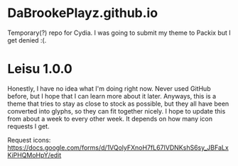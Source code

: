 # DaBrookePlayz.github.io
Temporary(?) repo for Cydia. I was going to submit my theme to Packix but I get denied :(.

# Leisu 1.0.0
Honestly, I have no idea what I'm doing right now. Never used GitHub before, but I hope that I can learn more about it later.
Anyways, this is a theme that tries to stay as close to stock as possible, but they all have been converted into glyphs, so they can fit together nicely. I hope to update this from about a week to every other week. It depends on how many icon requests I get. 

Request icons: https://docs.google.com/forms/d/1VQolyFXnoH7fL67IVDNKshS6sy_JBFaLxKiPHQMoHpY/edit


